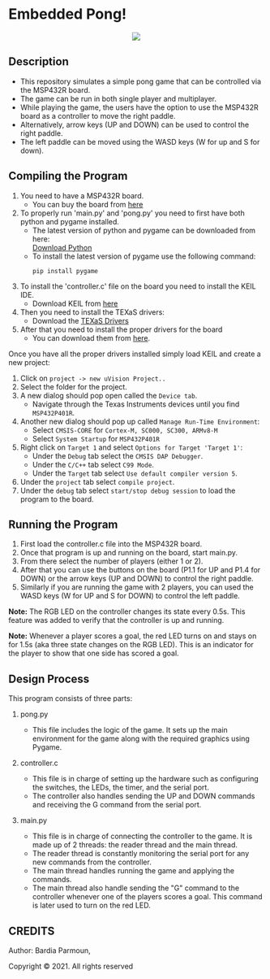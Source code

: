 # Embedded Pong!

<p align="center">
<img src="images/Pong_Demo.gif" />
</p>

## Description
- This repository simulates a simple pong game that can be controlled via the MSP432R board.
- The game can be run in both single player and multiplayer. 
- While playing the game, the users have the option to use the MSP432R board as a controller to move the right paddle. 
- Alternatively, arrow keys (UP and DOWN) can be used to control the right paddle.
- The left paddle can be moved using the WASD keys (W for up and S for down).

## Compiling the Program
1. You need to have a MSP432R board.
    - You can buy the board from [here](https://www.python.org/downloads/release/python-390/) 
2. To properly run 'main.py' and 'pong.py' you need to first have both python and pygame installed.
    - The latest version of python and pygame can be downloaded from here: \
    [Download Python](https://www.python.org/downloads/release/python-390/)
    - To install the latest version of pygame use the following command:
        ```
        pip install pygame
        ```
3. To install the 'controller.c' file on the board you need to install the KEIL IDE.
    - Download KEIL from [here](https://www2.keil.com/mdk5/install/)
4. Then you need to install the TEXaS drivers:
    - Download the [TEXaS Drivers](http://edx-org-utaustinx.s3.amazonaws.com/UT601x/RTBN_Install.exe)
5. After that you need to install the proper drivers for the board
    - You can download them from [here](https://login.ti.com/as/authorization.oauth2?response_type=code&scope=openid%20email%20profile&client_id=DCIT_ALL_WWW-PROD&state=vfKLAzffqiweH4pSEzlk3KTlMuU&redirect_uri=https%3A%2F%2Fwww.ti.com%2Foidc%2Fredirect_uri%2F&nonce=HfziSJPGmdrN4MpA7cdsdQdnVM3SoGUQ6KPIDykfa6Y&response_mode=form_post).
  
Once you have all the proper drivers installed simply load KEIL and create a new project:
1. Click on ```project -> new uVision Project..```
2. Select the folder for the project.
3. A new dialog should pop open called the ```Device tab```.
    - Navigate through the Texas Instruments devices until you find ```MSP432P401R```.
4. Another new dialog should pop up called ```Manage Run-Time Environment```:
    - Select ```CMSIS-CORE``` for ```Cortex-M, SC000, SC300, ARMv8-M```
    - Select ```System Startup``` for ```MSP432P401R```
5. Right click on ```Target 1``` and select ```Options for Target 'Target 1'```:
    - Under the ```Debug``` tab select the ```CMSIS DAP Debugger```.
    - Under the ```C/C++``` tab select ```C99 Mode```.
    - Under the ```Target``` tab select ```Use default compiler version 5```.
6. Under the ```project``` tab select ```compile project```.
7. Under the ```debug``` tab select ```start/stop debug session``` to load the program to the board.
   
## Running the Program
1. First load the controller.c file into the MSP432R board.
2. Once that program is up and running on the board, start main.py.
3. From there select the number of players (either 1 or 2).
4. After that you can use the buttons on the board (P1.1 for UP and P1.4 for DOWN) or the arrow keys (UP and DOWN) to control the right paddle.
5. Similarly if you are running the game with 2 players, you can used the WASD keys (W for UP and S for DOWN) to control the left paddle.

**Note:** The RGB LED on the controller changes its state every 0.5s. This feature was added to verify that the controller is up and running.

**Note:** Whenever a player scores a goal, the red LED turns on and stays on for 1.5s (aka three state changes on the RGB LED). This is an indicator for the player to show that one side has scored a goal.

## Design Process
This program consists of three parts:
1. pong.py
   - This file includes the logic of the game. It sets up the main environment for the game along with the required graphics using Pygame.
  
2. controller.c
   - This file is in charge of setting up the hardware such as configuring the switches, the LEDs, the timer, and the serial port. 
   - The controller also handles sending the UP and DOWN commands and receiving the G command from the serial port.
  
3. main.py
   - This file is in charge of connecting the controller to the game. It is made up of 2 threads: the reader thread and the main thread.
   - The reader thread is constantly monitoring the serial port for any new commands from the controller.
   - The main thread handles running the game and applying the commands.
   - The main thread also handle sending the "G" command to the controller whenever one of the players scores a goal. This command is later used to turn on the red LED. 


## CREDITS
Author: Bardia Parmoun,

Copyright © 2021. All rights reserved
